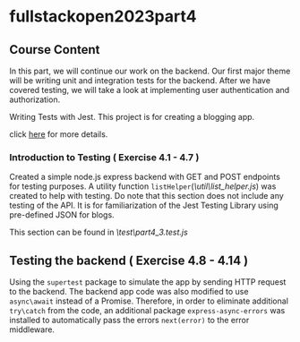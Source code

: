 # fullstackopen2023part4
## Course Content
In this part, we will continue our work on the backend. Our first major theme will be writing unit and integration tests for the backend. After we have covered testing, we will take a look at implementing user authentication and authorization.

Writing Tests with Jest.
This project is for creating a blogging app.

click [here](https://fullstackopen.com/en/part4) for more details.

### Introduction to Testing ( Exercise 4.1 - 4.7 )
Created a simple node.js express backend with GET and POST endpoints for testing purposes. A utility function ``` listHelper ```(_\util\list_helper.js_) was created to help with testing. Do note that this section does not include any testing of the API. It is for familiarization of the Jest Testing Library using pre-defined JSON for blogs.

This section can be found in _\test\part4_3.test.js_

##  Testing the backend ( Exercise 4.8 - 4.14 ) 
Using the ```supertest``` package to simulate the app by sending HTTP request to the backend. The backend app code was also modified to use ```async\await``` instead of a Promise. Therefore, in order to eliminate additional ``` try\catch ``` from the code, an additional package ```express-async-errors``` was installed to automatically pass the errors ```next(error)``` to the error middleware.



